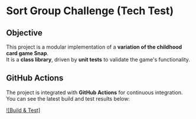 # Sort Group Challenge (Tech Test)

## Objective  
This project is a modular implementation of a **variation of the childhood card game Snap**.  
It is a **class library**, driven by **unit tests** to validate the game's functionality.

## GitHub Actions  
The project is integrated with **GitHub Actions** for continuous integration.  
You can see the latest build and test results below:

[![Build & Test]](https://github.com/benedwhite/SortGroupChallenge/actions)
